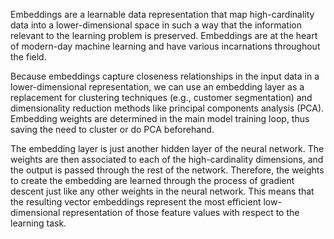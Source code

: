 Embeddings are a learnable data representation that map high-cardinality data into a lower-dimensional space in such a way that the information relevant to the learning problem is preserved. Embeddings are at the heart of modern-day machine learning and have various incarnations throughout the field. 

Because embeddings capture closeness relationships in the input data in a lower-dimensional representation, we can use an embedding layer as a replacement for clustering techniques (e.g., customer segmentation) and dimensionality reduction methods like principal components analysis (PCA). Embedding weights are determined in the main model training loop, thus saving the need to cluster or do PCA beforehand. 

The embedding layer is just another hidden layer of the neural network. The weights are then associated to each of the high-cardinality dimensions, and the output is passed through the rest of the network. Therefore, the weights to create the embedding are learned through the process of gradient descent just like any other weights in the neural network. This means that the resulting vector embeddings represent the most efficient low-dimensional representation of those feature values with respect to the learning task. 



